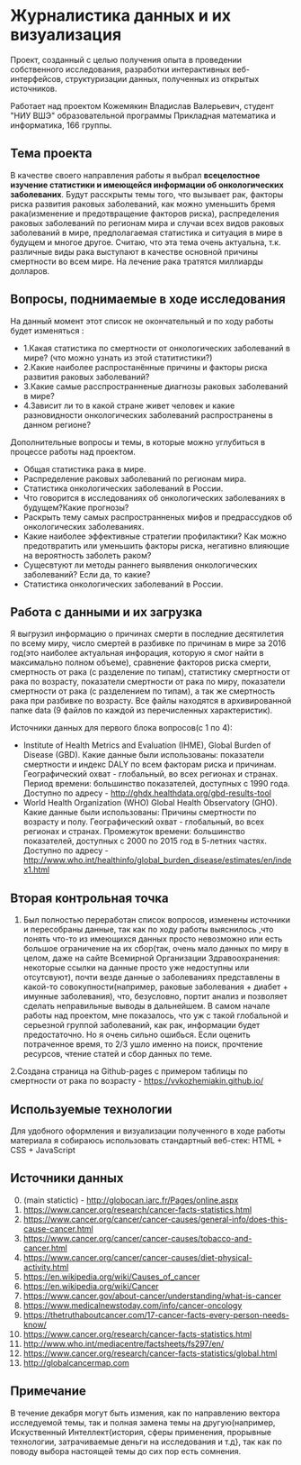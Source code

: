Журналистика данных и их визуализация
========================
Проект, созданный с целью получения опыта в проведении собственного исследования, разработки интерактивных веб-интерфейсов, структуризации данных, полученных из открытых источников.

Работает над проектом Кожемякин Владислав Валерьевич, студент "НИУ ВШЭ" образовательной программы Прикладная математика и информатика, 166 группы.

Тема проекта
-------------------------
В качестве своего направления работы я выбрал **всецелостное изучение статистики и имеющейся информации об онкологических заболеваних**. Будут расскрыты темы того, что вызывает рак, факторы риска развития раковых заболеваний, как можно уменьшить бремя рака(изменение и предотвращение факторов риска), распределения раковых заболеваний по регионам мира и случаи всех видов раковых заболеваний в мире, предполагаемая статистика и ситуация в мире в будущем и многое другое. Считаю, что эта тема очень актуальна, т.к. различные виды рака выступают в качестве основной причины смертности во всем мире. На лечение рака тратятся миллиарды долларов.

Вопросы, поднимаемые в ходе исследования
-------------------------
На данный момент этот список не окончательный и по ходу работы будет изменяться :

* 1.Какая статистика по смертности от онкологических заболеваний в мире? (что можно узнать из этой статитистики?)
* 2.Какие наиболее распростанённые причины и факторы риска развития раковых заболеваний?
* 3.Какие самые расспространненые диагнозы раковых заболеваний в мире?
* 4.Зависит ли то в какой стране живет человек и какие разновидности онкологических заболеваний распространены в данном регионе?

Дополнительные вопросы и темы, в которые можно углубиться в процессе работы над проектом.
* Общая статистика рака в мире.
* Распределение раковых заболеваний по регионам мира.
* Статистика онкологических заболеваний в России.
* Что говорится в исследованиях об онкологических заболеваниях в будущем?Какие прогнозы?
* Раскрыть тему самых распространненых мифов и предрассудков об онкологических заболеваниях.
* Какие наиболее эффективные стратегии профилактики? Как можно предотвратить или уменьшить факторы риска, негативно влияющие на вероятность заболеть раком?
* Сущесвтуют ли методы раннего выявления онкологических заболеваний? Если да, то какие?
* Статистика онкологических заболеваний в России.

Работа с данными и их загрузка
-------------------------
Я выгрузил информацию о причинах смерти в последние десятилетия по всему миру, число смертей в разбивке по причинам в мире за 2016 год(это наиболее актуальная инфорация, которую я смог найти в максимально полном объеме), сравнение факторов риска смерти, смертность от рака (с разделение по типам), статистику смертности от рака по возрасту, показатели смертности от рака по миру, показатели смертности от рака (с разделением по типам), а так же смертность рака при разбивке по возрасту. Все файлы находятся в архивированной папке data (9 файлов по каждой из перечисленных характеристик).

Источники данных для первого блока вопросов(с 1 по 4):
* Institute of Health Metrics and Evaluation (IHME), Global Burden of Disease (GBD). Какие данные были использованы: показатели смертности и индекс DALY по всем факторам риска и причинам. Географический охват - глобальный, во всех регионах и странах.
Период времени: большинство показателей, доступных с 1990 года. Доступно по адресу - http://ghdx.healthdata.org/gbd-results-tool
* World Health Organization (WHO) Global Health Observatory (GHO). Какие данные были использованы: Причины смертности по возрасту и полу. Географический охват - глобальный, во всех регионах и странах. Промежуток времени: большинство показателей, доступных с 2000 по 2015 год в 5-летних частях. Доступно по адресу - http://www.who.int/healthinfo/global_burden_disease/estimates/en/index1.html

Вторая контрольная точка
-------------------------
1. Был полностью переработан список вопросов, изменены источники и пересобраны данные, так как по ходу работы выяснилось ,что понять что-то из имеющихся данных просто невозможно или есть большое ограничение на их сбор(так, очень мало данных по миру в целом, даже на сайте Всемирной Организации Здравоохранения: некоторые ссылки на данные просто уже недоступны или отсутсвуют), почти везде данные о заболеваниях представлены в какой-то совокупности(например, раковые заболевания + диабет + имунные заболевания), что, безусловно, портит анализ и позволяет сделать неправильные выводы в дальнейшем. В самом начале работы над проектом, мне показалось, что уж с такой глобальной и серьезной группой заболеваний, как рак, информации будет предостаточно. Но я очень сильно ошибься. Если оценить потраченное время, то 2/3 ушло именно на поиск, прочтение ресурсов, чтение статей и сбор данных по теме.

2.Создана страница на Github-pages с примером таблицы по смертности от рака по возрасту - https://vvkozhemiakin.github.io/

Используемые технологии
-------------------------
Для удобного оформления и визуализации полученного в ходе работы материала я собираюсь использовать стандартный веб-стек: HTML + CSS + JavaScript

Источники данных
-------------------------
0. (main statictic) - http://globocan.iarc.fr/Pages/online.aspx
1. https://www.cancer.org/research/cancer-facts-statistics.html
2. https://www.cancer.org/cancer/cancer-causes/general-info/does-this-cause-cancer.html
3. https://www.cancer.org/cancer/cancer-causes/tobacco-and-cancer.html
4. https://www.cancer.org/cancer/cancer-causes/diet-physical-activity.html
5. https://en.wikipedia.org/wiki/Causes_of_cancer
6. https://en.wikipedia.org/wiki/Cancer
7. https://www.cancer.gov/about-cancer/understanding/what-is-cancer
8. https://www.medicalnewstoday.com/info/cancer-oncology
9. https://thetruthaboutcancer.com/17-cancer-facts-every-person-needs-know/
10. https://www.cancer.org/research/cancer-facts-statistics.html
11. http://www.who.int/mediacentre/factsheets/fs297/en/
12. https://www.cancer.org/research/cancer-facts-statistics/global.html
13. http://globalcancermap.com

Примечание
-------------------------
В течение декабря могут быть измения, как по направлению вектора исследуемой темы, так и полная замена темы на другую(например, Искуственный Интеллект{история, сферы применения, прорывные технологии, затрачиваемые деньги на исследования и т.д}, так как по поводу выбора настоящей темы до сих пор есть сомнения.
